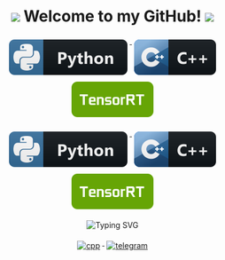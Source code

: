 <h1 align="center"> <img src="https://media.giphy.com/media/hvRJCLFzcasrR4ia7z/giphy.gif" width="25px"> Welcome to my GitHub! <img src="https://media.giphy.com/media/hvRJCLFzcasrR4ia7z/giphy.gif" width="25px"> </h1>

<p align="center">
  <a href="#">
    <img src="svg/languages/python.svg" alt="python" style="vertical-align:top; margin:6px 4px">
  </a>  
 <a href="#">
    <img src="svg/languages/cpp.svg" alt="cpp" style="vertical-align:top; margin:6px 4px">
  </a>
  <a href="#">
    <img src="svg/tensorrt.svg" alt="tensorrt" style="vertical-align:top; margin:6px 4px">
  </a>
</p>  

<p align="center">
  <a href="#">
    <img src="svg/languages/python.svg" alt="python" style="vertical-align:top; margin:6px 4px">
    <img src="svg/languages/cpp.svg" alt="cpp" style="vertical-align:top; margin:6px 4px">
    <img src="svg/tensorrt.svg" alt="tensorrt" style="vertical-align:top; margin:6px 4px">
  </a>
</p>  

<p align="center">
  <a><img src="https://readme-typing-svg.herokuapp.com?font=Russo+One&size=24&duration=4000&pause=500&color=2999F7&center=true&vCenter=true&multiline=true&width=500&height=100&lines=I+am+a+beginner+C%2B%2B+developer.;I+study+Python%2C+neural+networks+and+C%2B%2B.+;And+I'm+also+a+student+at+MIPT+%3A+)" alt="Typing SVG" /></a>
</p>

<p align="center">  
 <a href="#">
    <img src="https://komarev.com/ghpvc/?username=egorundel" alt="cpp" style="vertical-align:top; margin:6px 4px">
  </a>
 <a href="https://t.me/egorundel">
    <img src="https://badgen.net/badge/icon/Telegram?icon=telegram&label" alt="telegram" style="vertical-align:top; margin:6px 4px">
 </a>
</p>

<!-- <h1 align="center"> Some of my Github Stats </h1> -->
<!-- <p align="center"> -->
  <!-- <img src="https://github-readme-stats.vercel.app/api/top-langs/?username=egorundel&layout=compact&theme=discord_old_blurple&exclude_repo=python_visualization" alt="Top Langs" /> -->
  <!-- <img src="https://github-readme-stats.vercel.app/api?username=egorundel&show_icons=true&include_all_commits=true&theme=discord_old_blurple" alt="Github Stats" height="165" > -->
  <!-- <img src="https://github-readme-stats.vercel.app/api/top-langs/?username=egorundel&show_icons=true&include_all_commits=true&theme=discord_old_blurple" alt="Github Stats" height="165"> -->
<!-- </p> -->
